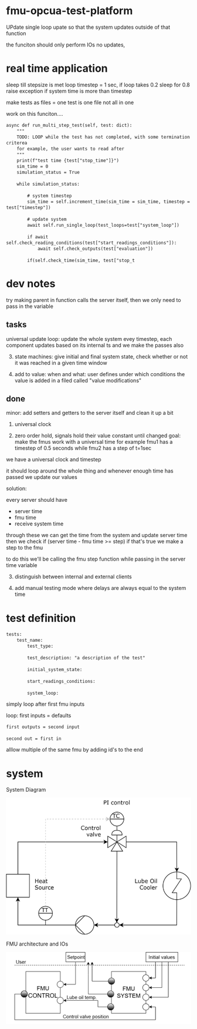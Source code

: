# fmu-opcua-test-platform



UPdate single loop upate so that the system updates outside of that function

the funciton should only perform IOs no updates, 


# real time application 

sleep till stepsize is met
loop timestep = 1 sec, if loop takes 0.2 sleep for 0.8
raise exception if system time is more than timestep

make tests as files = one test is one file not all in one 



work on this funciton....



    async def run_multi_step_test(self, test: dict):
        """
        TODO: LOOP while the test has not completed, with some termination criterea
        for example, the user wants to read after
        """
        print(f"test time {test["stop_time"]}")
        sim_time = 0
        simulation_status = True

        while simulation_status:

            # system timestep
            sim_time = self.increment_time(sim_time = sim_time, timestep = test["timestep"])

            # update system
            await self.run_single_loop(test_loops=test["system_loop"])

            if await self.check_reading_conditions(test["start_readings_conditions"]): 
                await self.check_outputs(test["evaluation"])

            if(self.check_time(sim_time, test["stop_t


# dev notes

try making parent in function calls the server itself, then we only need to pass in the variable

## tasks

universal update loop: update the whole system evey timestep, each component updates based on its internal ts and we make the passes also

3) state machines:
    give initial and final system state, check whether or not it was reached in a given time window

4) add to value:
    when and what: user defines under which conditions the value is added in a filed called "value modifications"


## done

minor: add setters and getters to the server itself and clean it up a bit 
1) universal clock


2) zero order hold, signals hold their value constant until changed
goal: make the fmus work with a universal time
for example fmu1 has a timestep of 0.5 seconds while fmu2 has a step of t=1sec

we have a universal clock and timestep

it should loop around the whole thing and whenever enough time has passed we update our values

solution:

every server should have 
- server time
- fmu time
- receive system time

through these we can get the time from the system and update server time
then we check if (server time - fmu time >= step) if that's true we make a step to the fmu 

to do this we'll be calling the fmu step function while passing in the server time variable


3) distinguish between internal and external clients


5) add manual testing mode where delays are always equal to the system time



# test definition


    tests:
        test_name:
            test_type: 

            test_description: "a description of the test"

            initial_system_state:

            start_readings_conditions:

            system_loop:

    



simply loop after first fmu inputs

loop:
    first inputs = defaults

    first outputs = second input

    second out = first in



alllow multiple of the same fmu by adding id's to the end

# system

System Diagram

<img src="./readme_resources/LOC.drawio.svg"/>

FMU architecture and IOs

<img src="./readme_resources/system_diagram.png"  />


